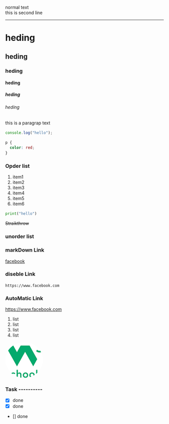 <!-- markdowon tutorial -->

normal text  
this is second line

---

# heding

## heding

### heding

#### heding

##### heding

###### heding

<p>this is a paragrap text<p>

```javascript
console.log("hello");
```

```css
p {
  color: red;
}
```

### Opder list

1. item1
1. item2
1. item3
1. item4
1. item5
1. item6

```python
print("hello")
```

~~Straikthrow~~
<br>

### unorder list

### markDown Link

[facebook](https://www.facebook.com)

### diseble Link

`https://www.facebook.com`

### AutoMatic Link

https://www.facebook.com

1. list
2. list
3. list
4. list

<img src="./img/download.png" style="border-radius:50%;
position">

### Task ----------

- [x] done
- [x] done
- [] done
